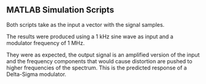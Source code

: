 ## MATLAB Simulation Scripts

Both scripts take as the input a vector with the signal samples.

The results were produced using a 1 kHz sine wave as input and a modulator frequency of 1 MHz.

They were as expected, the output signal is an amplified version of the input and the frequency components that would cause distortion are pushed to higher frequencies of the spectrum. This is the predicted response of a Delta-Sigma modulator.
